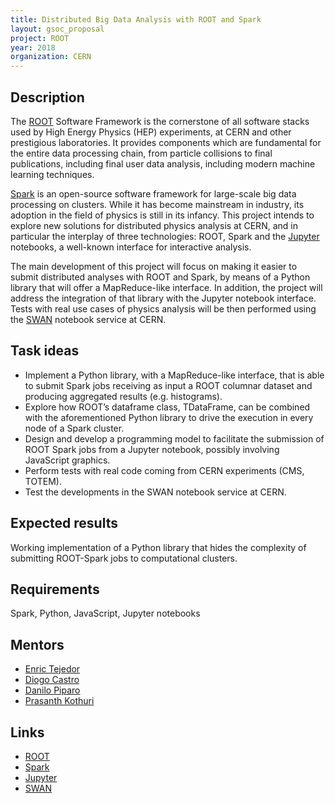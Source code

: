 ```yaml
---
title: Distributed Big Data Analysis with ROOT and Spark
layout: gsoc_proposal
project: ROOT
year: 2018
organization: CERN
---
```


## Description

The [ROOT](https://root.cern/) Software Framework is the cornerstone of all software stacks used by High Energy Physics (HEP) experiments, at CERN and other prestigious laboratories. It provides components which are fundamental for the entire data processing chain, from particle collisions to final publications, including final user data analysis, including modern machine learning techniques.

[Spark](http://spark.apache.org) is an open-source software framework for large-scale big data processing on clusters. While it has become mainstream in industry, its adoption in the field of physics is still in its infancy. This project intends to explore new solutions for distributed physics analysis at CERN, and in particular the interplay of three technologies: ROOT, Spark and the [Jupyter](http://jupyter.org) notebooks, a well-known interface for interactive analysis.

The main development of this project will focus on making it easier to submit distributed analyses with ROOT and Spark, by means of a Python library that will offer a MapReduce-like interface. In addition, the project will address the integration of that library with the Jupyter notebook interface. Tests with real use cases of physics analysis will be then performed using the [SWAN](http://swan.web.cern.ch/) notebook service at CERN.

## Task ideas
 * Implement a Python library, with a MapReduce-like interface, that is able to submit Spark jobs receiving as input a ROOT columnar dataset and producing aggregated results (e.g. histograms).
 * Explore how ROOT’s dataframe class, TDataFrame, can be combined with the aforementioned Python library to drive the execution in every node of a Spark cluster.
 * Design and develop a programming model to facilitate the submission of ROOT Spark jobs from a Jupyter notebook, possibly involving JavaScript graphics. 
 * Perform tests with real code coming from CERN experiments (CMS, TOTEM).
 * Test the developments in the SWAN notebook service at CERN.

## Expected results
Working implementation of a Python library that hides the complexity of submitting ROOT-Spark jobs to computational clusters.

## Requirements
Spark, Python, JavaScript, Jupyter notebooks

## Mentors 
  * [Enric Tejedor](mailto:etejedor@cern.ch)
  * [Diogo Castro](mailto:diogo.castro@cern.ch)
  * [Danilo Piparo](mailto:danilo.piparo@cern.ch)
  * [Prasanth Kothuri](mailto:prasanth.kothuri@cern.ch)

## Links
  * [ROOT](https://root.cern/)
  * [Spark](http://spark.apache.org)
  * [Jupyter](http://jupyter.org)
  * [SWAN](http://swan.web.cern.ch)
